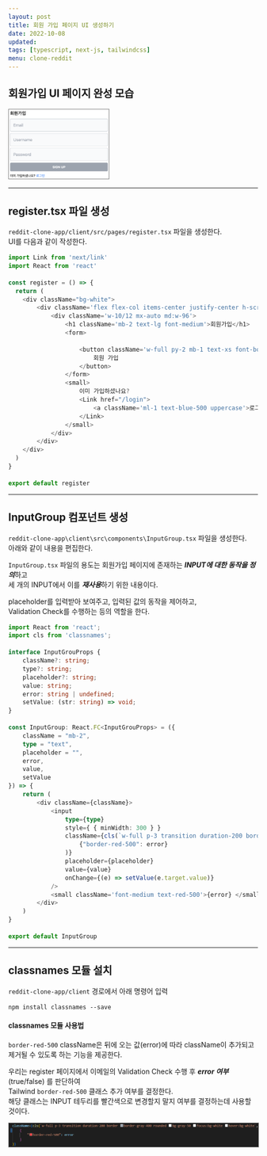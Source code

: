```yaml
---
layout: post
title: 회원 가입 페이지 UI 생성하기
date: 2022-10-08
updated: 
tags: [typescript, next-js, tailwindcss]
menu: clone-reddit
---
```

## 회원가입 UI 페이지 완성 모습
<img src="\assets\img\posts\create-register-page\register-ui.png" style="border: 1px solid gray; width:40%" />

- - - 

## register.tsx 파일 생성
`reddit-clone-app/client/src/pages/register.tsx` 파일을 생성한다.   
UI를 다음과 같이 작성한다.

``` typescript
import Link from 'next/link'
import React from 'react'

const register = () => {
  return (
    <div className="bg-white">
        <div className='flex flex-col items-center justify-center h-screen p-6'>
            <div className='w-10/12 mx-auto md:w-96'>
                <h1 className='mb-2 text-lg font-medium'>회원가입</h1>
                <form>

                    <button className='w-full py-2 mb-1 text-xs font-bold text-white uppercase bg-gray-400 border border-gray-400 rounded'>
                        회원 가입
                    </button>
                </form>
                <small>
                    이미 가입하셨나요?
                    <Link href="/login">
                        <a className='ml-1 text-blue-500 uppercase'>로그인</a>
                    </Link>
                </small>
            </div>
        </div>
    </div>
  )
}

export default register
```

- - -

## InputGroup 컴포넌트 생성
`reddit-clone-app\client\src\components\InputGroup.tsx` 파일을 생성한다.   
아래와 같이 내용을 편집한다.

`InputGroup.tsx` 파일의 용도는 회원가입 페이지에 존재하는 ***INPUT에 대한 동작을 정의***하고    
세 개의 INPUT에서 이를 ***재사용***하기 위한 내용이다.

placeholder를 입력받아 보여주고, 입력된 값의 동작을 제어하고,   
Validation Check를 수행하는 등의 역할을 한다.

```typescript
import React from 'react';
import cls from 'classnames';

interface InputGrouProps {
    className?: string;
    type?: string;
    placeholder?: string;
    value: string;
    error: string | undefined;
    setValue: (str: string) => void;
}

const InputGroup: React.FC<InputGrouProps> = ({
    className = "mb-2",
    type = "text",
    placeholder = "",
    error,
    value,
    setValue
}) => {
    return (
        <div className={className}>
            <input 
                type={type} 
                style={ { minWidth: 300 } }
                className={cls(`w-full p-3 transition duration-200 border border-gray-400 rounded bg-gray-50 focus:bg-white hover:bg-white`,
                    {"border-red-500": error}
                )}
                placeholder={placeholder}
                value={value}
                onChange={(e) => setValue(e.target.value)}
            />
            <small className='font-medium text-red-500'>{error} </small>
        </div>
    )
}

export default InputGroup
```

- - - 

## classnames 모듈 설치
`reddit-clone-app/client` 경로에서 아래 명령어 입력
```
npm install classnames --save
```

#### classnames 모듈 사용법
`border-red-500` className은 뒤에 오는 값(error)에 따라 className이 추가되고 제거될 수 있도록 하는 기능을 제공한다.    

우리는 register 페이지에서 이메일의 Validation Check 수행 후 ***error 여부***(true/false) 를 판단하여    
Tailwind `border-red-500` 클래스 추가 여부를 결정한다.   
해당 클래스는 INPUT 테두리를 빨간색으로 변경할지 말지 여부를 결정하는데 사용할 것이다.

<img src="\assets\img\posts\create-register-page\classnames.png" style="border: 1px solid gray;" />